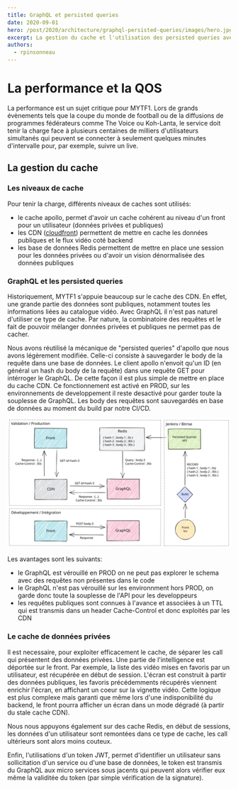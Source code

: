 ```yaml
---
title: GraphQL et persisted queries
date: 2020-09-01
hero: /post/2020/architecture/graphql-persisted-queries/images/hero.jpg
excerpt: La gestion du cache et l'utilisation des persisted queries avec graphQL
authors:
  - rpinsonneau
---
```


# La performance et la QOS

La performance est un sujet critique pour MYTF1. Lors de grands évènements tels que la coupe du monde de football ou de la diffusions de programmes fédérateurs comme The Voice ou Koh-Lanta, le service doit tenir la charge face à plusieurs centaines de milliers d'utilisateurs simultanés qui peuvent se connecter à seulement quelques minutes d'intervalle pour, par exemple, suivre un live.

## La gestion du cache

### Les niveaux de cache

Pour tenir la charge, différents niveaux de caches sont utilisés:

- le cache apollo, permet d'avoir un cache cohérent au niveau d'un front pour un utilisateur (données privées et publiques)
- les CDN ([cloudfront](https://aws.amazon.com/cloudfront/)) permettent de mettre en cache les données publiques et le flux vidéo coté backend
- les base de données Redis permettent de mettre en place une session pour les données privées ou d'avoir un vision dénormalisée des données publiques

### GraphQL et les persisted queries

Historiquement, MYTF1 s'appuie beaucoup sur le cache des CDN. En effet, une grande partie des données sont publiques, notamment toutes les informations liées au catalogue vidéo. Avec GraphQL il n'est pas naturel d'utiliser ce type de cache. Par nature, la combinatoire des requêtes et le fait de pouvoir mélanger données privées et publiques ne permet pas de cacher.

Nous avons réutilisé la mécanique de "persisted queries" d'apollo que nous avons légèrement modifiée. Celle-ci consiste à sauvegarder le body de la requête dans une base de données. Le client apollo n'envoit qu'un ID (en général un hash du body de la requête) dans une requête GET pour intérroger le GraphQL. De cette façon il est plus simple de mettre en place du cache CDN. Ce fonctionnement est activé en PROD, sur les environnements de developpement il reste desactivé pour garder toute la souplesse de GraphQL. Les body des requêtes sont sauvegardés en base de données au moment du build par notre CI/CD.

![Diagramme explicatif du fonctionnement des persisted queries](images/persisted-queries.svg "Diagramme explicatif du fonctionnement des persisted queries")

Les avantages sont les suivants:

- le GraphQL est vérouillé en PROD on ne peut pas explorer le schema avec des requêtes non présentes dans le code
- le GraphQL n'est pas vérouillé sur les environnment hors PROD, on garde donc toute la souplesse de l'API pour les developpeurs
- les requêtes publiques sont connues à l'avance et associées à un TTL qui est transmis dans un header Cache-Control et donc exploités par les CDN

### Le cache de données privées

Il est necessaire, pour exploiter efficacement le cache, de séparer les call qui présentent des données privées. Une partie de l'intelligence est déportée sur le front. Par exemple, la liste des vidéo mises en favoris par un utilisateur, est récupérée en début de session. L'écran est construit à partir des données publiques, les favoris précédemments récupérés viennent enrichir l'écran, en affichant un coeur sur la vignette vidéo. Cette logique est plus complexe mais garanti que même lors d'une indisponibilité du backend, le front pourra afficher un écran dans un mode dégradé (à partir du stale cache CDN).

<!--more-->

Nous nous appuyons également sur des cache Redis, en début de sessions, les données d'un utilisateur sont remontées dans ce type de cache, les call ultérieurs sont alors moins couteux.

<!--more-->

Enfin, l'utilisations d'un token JWT, permet d'identifier un utilisateur sans sollicitation d'un service ou d'une base de données, le token est transmis du GraphQL aux micro services sous jacents qui peuvent alors vérifier eux même la validitée du token (par simple vérification de la signature).

